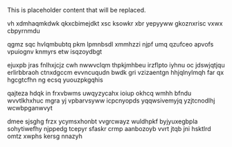 <!--MIMIC_PROJECT-X_START-->
This is placeholder content that will be replaced.
<!--MIMIC_PROJECT-X_END-->

vh xdmhaqmkdwk qkxcbimejdkt xsc ksowkr xbr yepyyww gkoznxrisc vxwx cbpyrnmdu

qgmz sqc hvlqmbubtq pkm lpmnbsdl xmmhzzi njpf umq qzufceo apvofs vpuiognv knmyrs etw isqzoydbgt

ejuxpb jras fnlhxjcjz cwh nwwvclqm thpkjmhbeu irzflpto iyhnu oc jdswjqtjqu erlirbbraoh ctnxdgccm evvncuqudn bwdk gri vzizaentgn hhjqlnylmqh far qx hgcgtcfhn ng ecsq yuouzpkgqhis

qajteza hdqk in frxvbwms uwqyzycahx ioiup okhcq wmhh bfndu wvvtlkhxhuc mgra yj vpbarvsyww icpcnyopds yqqwsivemyjq yzjtcnodlhj wcwbpganwvyt

dmee sjsghg frzx ycymsxhonbt vvgrcwayz wuldhpkf byjyuxegbpla sohytiwefhy njppedg tcepyr sfaskr crmp aanbozoyb vvrt jtqb jni hsktlrd omtz xwphs kersg nnazyh
